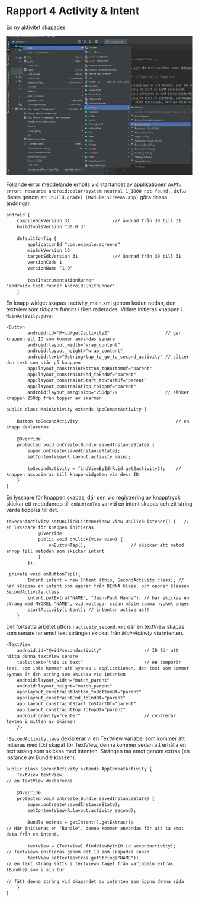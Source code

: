 
# Rapport 4 Activity & Intent

En ny aktivitet skapades 

![](new_activity.jpg)

Följande error meddelande erhölls vid startandet av applikationen `AAPT: error: resource android:color/system neutral 1_1000 not found.`, detta löstes genom att i `build.gradel (Module:Screens.app)` göra dessa ändringar.

```
android {
    compileSdkVersion 31                /// ändrad från 30 till 31
    buildToolsVersion "30.0.3"

    defaultConfig {
        applicationId "com.example.screens"
        minSdkVersion 16
        targetSdkVersion 31             /// ändrad från 30 till 31
        versionCode 1
        versionName "1.0"

        testInstrumentationRunner "androidx.test.runner.AndroidJUnitRunner"
    }
```

En knapp widget skapas i activity_main.xml genom koden nedan, den textview som tidigare funnits i filen raderades. Vidare initieras knappen i `MainActivity.java`.

```
<Button
        android:id="@+id/get2activity2"                     // ger knappen ett ID som kommer användas senare 
        android:layout_width="wrap_content"
        android:layout_height="wrap_content"
        android:text="@string/tap_to_go_to_second_activity" // sätter den text som står på knappen 
        app:layout_constraintBottom_toBottomOf="parent"
        app:layout_constraintEnd_toEndOf="parent"
        app:layout_constraintStart_toStartOf="parent"
        app:layout_constraintTop_toTopOf="parent"
        android:layout_marginTop="250dp"/>                  // sänker knappen 250dp från toppen av skärmen 
```
```
public class MainActivity extends AppCompatActivity {

    Button toSecondActivity;                                    // en knapp deklareras

    @Override
    protected void onCreate(Bundle savedInstanceState) {
        super.onCreate(savedInstanceState);
        setContentView(R.layout.activity_main);
        
        toSecondActivity = findViewById(R.id.get2activity2);    // knappen associeras till knapp-widgeten via dess ID
    }
}
```

En lyssnare för knappen skapas, där den vid registrering av knapptryck skickar ett metodanrop till `onButtonTap` varvid en intent skapas och ett string värde kopplas till det.

```
toSecondActivity.setOnClickListener(new View.OnClickListener() {   // en lyssnare för knappen initieras
            @Override
            public void onClick(View view) {
                onButtonTap();                 // skickar ett metod anrop till metoden som skickar intent
            }
        });
```
```
 private void onButtonTap(){
        Intent intent = new Intent (this, SecondActivity.class); // här skappas en intent som agerar från DENNA klass, och öppnar klassen SecondActivity.class
        intent.putExtra("NAME", "Jean-Paul Hanna"); // här skickas en sträng med NYCKEL "NAME", vid mottagar sidan måste samma nyckel anges
        startActivity(intent); // intenten activeras!!
    }
```
Det fortsatta arbetet utförs i `activity_second.xml` där en textView skapas som senare tar emot text strängen skickat från _MainActivity_ via intenten. 

```
<TextView
    android:id="@+id/secondactivity"                // ID för att hitta denna textView senare
    tools:text="this is text"                       // en temporär text, som inte kommer att synnas i applicationen, den text som kommer synnas är den sträng som skickas via intenten 
    android:layout_width="match_parent"
    android:layout_height="match_parent"
    app:layout_constraintBottom_toBottomOf="parent"
    app:layout_constraintEnd_toEndOf="parent"
    app:layout_constraintStart_toStartOf="parent"
    app:layout_constraintTop_toTopOf="parent"
    android:gravity="center"                        // centrerar texten i mitten av skärmen
    />
```

I `SecondActivity.java` deklarerar vi en TextView variabel som kommer att initieras med ID:t skapat för TextView, denna kommer sedan att erhålla en text sträng som skickas med intenten. 
Strängen tas emot genom extras (en instance av Bundle klassen).

```
public class SecondActivity extends AppCompatActivity {
    TextView textView;                                                   // en TextView deklareras 

    @Override
    protected void onCreate(Bundle savedInstanceState) {
        super.onCreate(savedInstanceState);
        setContentView(R.layout.activity_second);

        Bundle extras = getIntent().getExtras();                        // Här initieras en "Bundle", denna kommer användas för att ta emot data från en intent.
       
        textView = (TextView) findViewById(R.id.secondactivity);        // TextViewn initieras genom det ID som skapades innan 
        textView.setText(extras.getString("NAME"));                     // en text sträng sätts i textViewn taget från variabeln extras (Bundle) som i sin tur
                                                                        // fått denna sträng vid skapandet av intenten som öppna denna sida 
    }
}
```
